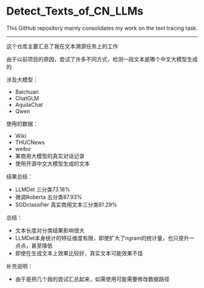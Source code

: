 # Detect_Texts_of_CN_LLMs

This GitHub repository mainly consolidates my work on the text tracing task.

---

这个仓库主要汇总了我在文本溯源任务上的工作

由于以前项目的原因，尝试了许多不同方式，检测一段文本是哪个中文大模型生成的

涉及大模型：

- Baichuan
- ChatGLM
- AquilaChat
- Qwen

使用的数据：

- Wiki
- THUCNews
- weibo
- 某商用大模型的真实对话记录
- 使用开源中文大模型生成的文本

结果总结：

- LLMDet 三分类73.18%
- 微调Roberta 五分类87.93%
- SGDclassifier 真实商用文本三分类81.29%

总结：

- 文本长度对分类结果影响很大
- LLMDet本身统计的特征维度有限，即使扩大了ngram的统计量，也只提升一点点，甚至降低
- 即使在生成文本上效果比较好，真实文本可能效果不佳

补充说明：

- 由于是把几个我的尝试汇总起来，如需使用可能需要修改数据路径
